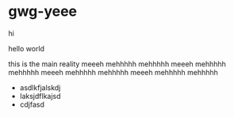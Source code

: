 # gwg-yeee

hi

hello world

this is the main reality
meeeh mehhhhh mehhhhh
meeeh mehhhhh mehhhhh
meeeh mehhhhh mehhhhh
meeeh mehhhhh mehhhhh

- asdlkfjalskdj
- laksjdflkajsd
- cdjfasd
